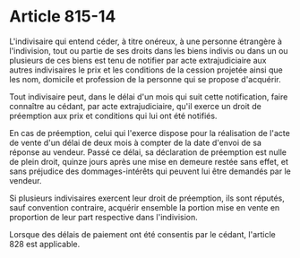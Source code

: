 # Article 815-14

L'indivisaire qui entend céder, à titre onéreux, à une personne étrangère à l'indivision, tout ou partie de ses droits dans les biens indivis ou dans un ou plusieurs de ces biens est tenu de notifier par acte extrajudiciaire aux autres indivisaires le prix et les conditions de la cession projetée ainsi que les nom, domicile et profession de la personne qui se propose d'acquérir.

Tout indivisaire peut, dans le délai d'un mois qui suit cette notification, faire connaître au cédant, par acte extrajudiciaire, qu'il exerce un droit de préemption aux prix et conditions qui lui ont été notifiés.

En cas de préemption, celui qui l'exerce dispose pour la réalisation de l'acte de vente d'un délai de deux mois à compter de la date d'envoi de sa réponse au vendeur. Passé ce délai, sa déclaration de préemption est nulle de plein droit, quinze jours après une mise en demeure restée sans effet, et sans préjudice des dommages-intérêts qui peuvent lui être demandés par le vendeur.

Si plusieurs indivisaires exercent leur droit de préemption, ils sont réputés, sauf convention contraire, acquérir ensemble la portion mise en vente en proportion de leur part respective dans l'indivision.

Lorsque des délais de paiement ont été consentis par le cédant, l'article 828 est applicable.
